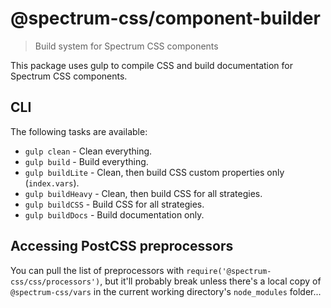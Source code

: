 # @spectrum-css/component-builder
> Build system for Spectrum CSS components

This package uses gulp to compile CSS and build documentation for Spectrum CSS components.

## CLI

The following tasks are available:

* `gulp clean` - Clean everything.
* `gulp build` - Build everything.
* `gulp buildLite` - Clean, then build CSS custom properties only (`index.vars`).
* `gulp buildHeavy` - Clean, then build CSS for all strategies.
* `gulp buildCSS` - Build CSS for all strategies.
* `gulp buildDocs` - Build documentation only.

## Accessing PostCSS preprocessors

You can pull the list of preprocessors with `require('@spectrum-css/css/processors')`, but it'll probably break unless there's a local copy of `@spectrum-css/vars` in the current working directory's `node_modules` folder...
